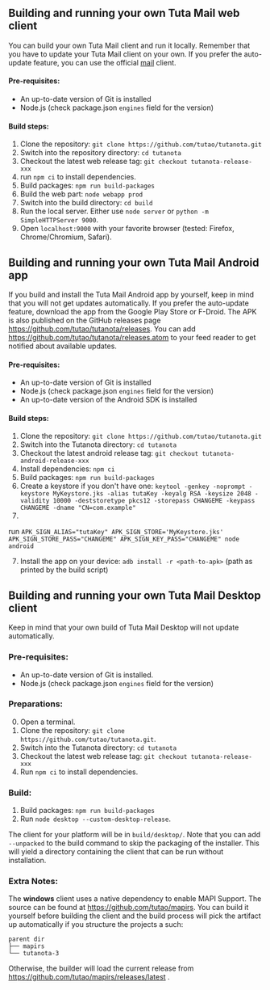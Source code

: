 ## Building and running your own Tuta Mail web client

You can build your own Tuta Mail client and run it locally. Remember that you have to update your Tuta Mail client on your
own. If you prefer the auto-update feature, you can use the official [mail](https://app.tuta.com) client.

#### Pre-requisites:

* An up-to-date version of Git is installed
* Node.js (check package.json `engines` field for the version)

#### Build steps:

1. Clone the repository: `git clone https://github.com/tutao/tutanota.git`
2. Switch into the repository directory: `cd tutanota`
3. Checkout the latest web release tag: `git checkout tutanota-release-xxx`
4. run `npm ci` to install dependencies.
5. Build packages: `npm run build-packages`
6. Build the web part: `node webapp prod`
7. Switch into the build directory: `cd build`
8. Run the local server. Either use `node server` or `python -m SimpleHTTPServer 9000`.
9. Open `localhost:9000` with your favorite browser (tested: Firefox, Chrome/Chromium, Safari).

## Building and running your own Tuta Mail Android app

If you build and install the Tuta Mail Android app by yourself, keep in mind that you will not get updates automatically.
If you prefer the auto-update feature, download the app from the Google Play Store or F-Droid.
The APK is also published on the GitHub releases page https://github.com/tutao/tutanota/releases.
You can add https://github.com/tutao/tutanota/releases.atom to your feed reader to get notified about available updates.

#### Pre-requisites:

* An up-to-date version of Git is installed
* Node.js (check package.json `engines` field for the version)
* An up-to-date version of the Android SDK is installed

#### Build steps:

1. Clone the repository: `git clone https://github.com/tutao/tutanota.git`
2. Switch into the Tutanota directory: `cd tutanota`
3. Checkout the latest android release tag: `git checkout tutanota-android-release-xxx`
4. Install dependencies: `npm ci`
5. Build packages: `npm run build-packages`
6. Create a keystore if you don't have
   one: `keytool -genkey -noprompt -keystore MyKeystore.jks -alias tutaKey -keyalg RSA -keysize 2048 -validity 10000 -deststoretype pkcs12 -storepass CHANGEME -keypass CHANGEME -dname "CN=com.example"`
7.

run `APK_SIGN_ALIAS="tutaKey" APK_SIGN_STORE='MyKeystore.jks' APK_SIGN_STORE_PASS="CHANGEME" APK_SIGN_KEY_PASS="CHANGEME" node android`

7. Install the app on your device: `adb install -r <path-to-apk>` (path as printed by the build script)

## Building and running your own Tuta Mail Desktop client

Keep in mind that your own build of Tuta Mail Desktop will not update automatically.

### Pre-requisites:

* An up-to-date version of Git is installed.
* Node.js (check package.json `engines` field for the version)

### Preparations:

0. Open a terminal.
1. Clone the repository: `git clone https://github.com/tutao/tutanota.git`.
2. Switch into the Tutanota directory: `cd tutanota`
3. Checkout the latest web release tag: `git checkout tutanota-release-xxx`
4. Run `npm ci` to install dependencies.

### Build:

1. Build packages: `npm run build-packages`
2. Run `node desktop --custom-desktop-release`.

The client for your platform will be in `build/desktop/`. Note that you can add `--unpacked` to the build command to
skip the packaging of the installer. This will yield a directory containing the client that can be run without
installation.

### Extra Notes:

The **windows** client uses a native dependency to enable MAPI Support. The source can be found
at https://github.com/tutao/mapirs. You can build it yourself before building the client and the build process will pick
the artifact up automatically if you structure the projects a such:

```
parent dir
├── mapirs
└── tutanota-3
```

Otherwise, the builder will load the current release from https://github.com/tutao/mapirs/releases/latest .
